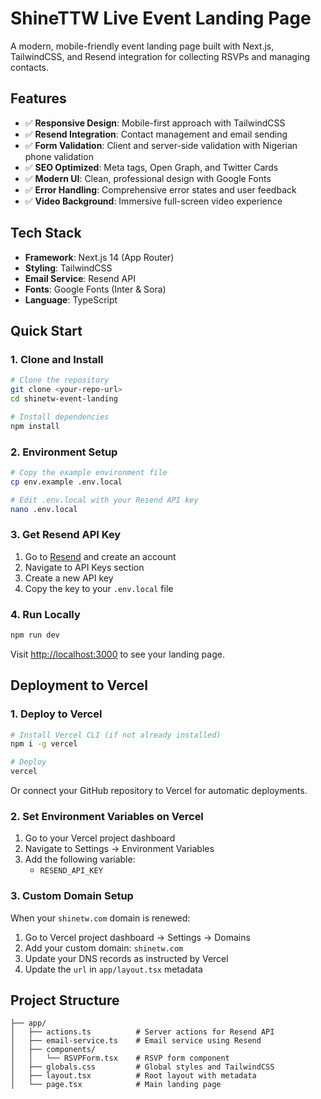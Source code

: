 # ShineTTW Live Event Landing Page

A modern, mobile-friendly event landing page built with Next.js, TailwindCSS, and Resend integration for collecting RSVPs and managing contacts.

## Features

- ✅ **Responsive Design**: Mobile-first approach with TailwindCSS
- ✅ **Resend Integration**: Contact management and email sending
- ✅ **Form Validation**: Client and server-side validation with Nigerian phone validation
- ✅ **SEO Optimized**: Meta tags, Open Graph, and Twitter Cards
- ✅ **Modern UI**: Clean, professional design with Google Fonts
- ✅ **Error Handling**: Comprehensive error states and user feedback
- ✅ **Video Background**: Immersive full-screen video experience

## Tech Stack

- **Framework**: Next.js 14 (App Router)
- **Styling**: TailwindCSS
- **Email Service**: Resend API
- **Fonts**: Google Fonts (Inter & Sora)
- **Language**: TypeScript

## Quick Start

### 1. Clone and Install

```bash
# Clone the repository
git clone <your-repo-url>
cd shinetw-event-landing

# Install dependencies
npm install
```

### 2. Environment Setup

```bash
# Copy the example environment file
cp env.example .env.local

# Edit .env.local with your Resend API key
nano .env.local
```

### 3. Get Resend API Key

1. Go to [Resend](https://resend.com) and create an account
2. Navigate to API Keys section
3. Create a new API key
4. Copy the key to your `.env.local` file

### 4. Run Locally

```bash
npm run dev
```

Visit [http://localhost:3000](http://localhost:3000) to see your landing page.

## Deployment to Vercel

### 1. Deploy to Vercel

```bash
# Install Vercel CLI (if not already installed)
npm i -g vercel

# Deploy
vercel
```

Or connect your GitHub repository to Vercel for automatic deployments.

### 2. Set Environment Variables on Vercel

1. Go to your Vercel project dashboard
2. Navigate to Settings → Environment Variables
3. Add the following variable:
   - `RESEND_API_KEY`

### 3. Custom Domain Setup

When your `shinetw.com` domain is renewed:

1. Go to Vercel project dashboard → Settings → Domains
2. Add your custom domain: `shinetw.com`
3. Update your DNS records as instructed by Vercel
4. Update the `url` in `app/layout.tsx` metadata

## Project Structure

```
├── app/
│   ├── actions.ts          # Server actions for Resend API
│   ├── email-service.ts    # Email service using Resend
│   ├── components/
│   │   └── RSVPForm.tsx    # RSVP form component
│   ├── globals.css         # Global styles and TailwindCSS
│   ├── layout.tsx          # Root layout with metadata
│   └── page.tsx            # Main landing page
``` 